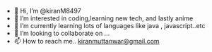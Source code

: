 - 👋 Hi, I’m @kiranM8497
- 👀 I’m interested in coding,learning new tech, and lastly anime
- 🌱 I’m currently learning lots of languages like java , javascript..etc
- 💞️ I’m looking to collaborate on ...
- 📫 How to reach me.. kiranmuttanwar@gmail.com

<!---
kiranM8497/kiranM8497 is a ✨ special ✨ repository because its `README.md` (this file) appears on your GitHub profile.
You can click the Preview link to take a look at your changes.
--->
